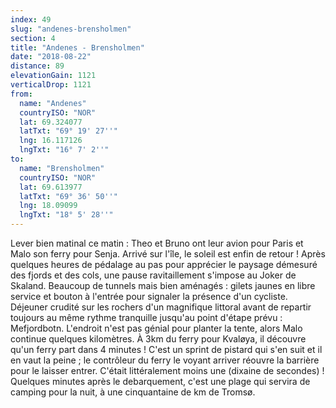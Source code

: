 ```yaml
---
index: 49
slug: "andenes-brensholmen"
section: 4
title: "Andenes - Brensholmen"
date: "2018-08-22"
distance: 89
elevationGain: 1121
verticalDrop: 1121
from:
  name: "Andenes"
  countryISO: "NOR"
  lat: 69.324077
  latTxt: "69° 19' 27''"
  lng: 16.117126
  lngTxt: "16° 7' 2''"
to:
  name: "Brensholmen"
  countryISO: "NOR"
  lat: 69.613977
  latTxt: "69° 36' 50''"
  lng: 18.09099
  lngTxt: "18° 5' 28''"
---
```


Lever bien matinal ce matin : Theo et Bruno ont leur avion pour Paris et Malo son ferry pour Senja. Arrivé sur l'île, le soleil est enfin de retour ! Après quelques heures de pédalage au pas pour apprécier le paysage démesuré des fjords et des cols, une pause ravitaillement s'impose au Joker de Skaland. Beaucoup de tunnels mais bien aménagés : gilets jaunes en libre service et bouton à l'entrée pour signaler la présence d'un cycliste. Déjeuner crudité sur les rochers d'un magnifique littoral avant de repartir toujours au même rythme tranquille jusqu'au point d'étape prévu : Mefjordbotn. L'endroit n'est pas génial pour planter la tente, alors Malo continue quelques kilomètres. À 3km du ferry pour Kvaløya, il découvre qu'un ferry part dans 4 minutes ! C'est un sprint de pistard qui s'en suit et il en vaut la peine ; le contrôleur du ferry le voyant arriver réouvre la barrière pour le laisser entrer. C'était littéralement moins une (dixaine de secondes) ! Quelques minutes après le debarquement, c'est une plage qui servira de camping pour la nuit, à une cinquantaine de km de Tromsø.
